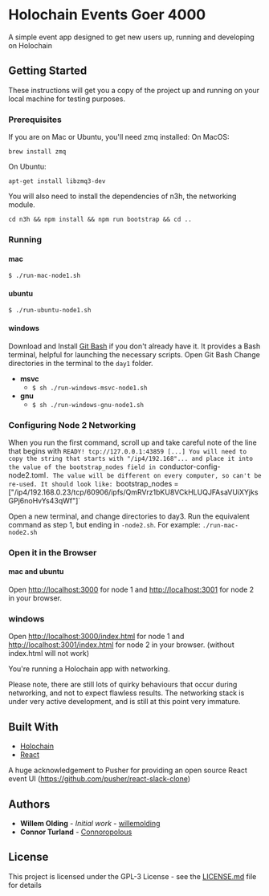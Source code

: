 # Holochain Events Goer 4000

A simple event app designed to get new users up, running and developing on Holochain

## Getting Started

These instructions will get you a copy of the project up and running on your local machine for testing purposes.

### Prerequisites

If you are on Mac or Ubuntu, you'll need zmq installed:
On MacOS:
```
brew install zmq
```
On Ubuntu:
```
apt-get install libzmq3-dev
```

You will also need to install the dependencies of n3h, the networking module.
```shell
cd n3h && npm install && npm run bootstrap && cd ..
```

### Running

#### mac
`$ ./run-mac-node1.sh`

#### ubuntu
`$ ./run-ubuntu-node1.sh`

#### windows
Download and Install [Git Bash](https://git-scm.com/downloads) if you don't already have it.
It provides a Bash terminal, helpful for launching the necessary scripts.
Open Git Bash
Change directories in the terminal to the `day1` folder.
- **msvc**
    - `$ sh ./run-windows-msvc-node1.sh`
- **gnu**
    - `$ sh ./run-windows-gnu-node1.sh`

### Configuring Node 2 Networking
When you run the first command, scroll up and take careful note of the line that begins with `READY! tcp://127.0.0.1:43859 [...]
You will need to copy the string that starts with "/ip4/192.168"... and place it into the value of
the bootstrap_nodes field in `conductor-config-node2.toml`.
The value will be different on every computer, so can't be re-used. It should look like:
`bootstrap_nodes = ["/ip4/192.168.0.23/tcp/60906/ipfs/QmRVrz1bKU8VCkHLUQJFAsaVUiXYjksGPj6noHvYs43qWf"]`

Open a new terminal, and change directories to day3. 
Run the equivalent command as step 1, but ending in `-node2.sh`. For example:
`./run-mac-node2.sh`

### Open it in the Browser

#### mac and ubuntu
Open [http://localhost:3000](http://localhost:3000) for node 1 and [http://localhost:3001](http://localhost:3001) for node 2 in your browser. 

### windows
Open [http://localhost:3000/index.html](http://localhost:3000/index.html) for node 1 and [http://localhost:3001/index.html](http://localhost:3001/index.html) for node 2 in your browser. (without index.html will not work)

You're running a Holochain app with networking.

Please note, there are still lots of quirky behaviours that occur during networking, and not to expect flawless results.
The networking stack is under very active development, and is still at this point very immature.



## Built With

* [Holochain](https://developer.holochain.org/)
* [React](https://reactjs.org/)

A huge acknowledgement to Pusher for providing an open source React event UI (https://github.com/pusher/react-slack-clone)

## Authors

* **Willem Olding** - *Initial work* - [willemolding](https://github.com/willemolding)
* **Connor Turland** - [Connoropolous](https://github.com/Connoropolous)

## License

This project is licensed under the GPL-3 License - see the [LICENSE.md](LICENSE.md) file for details

